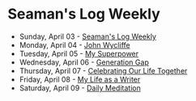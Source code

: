 # Seaman's Log Weekly

* Sunday, April 03 - [Seaman's Log Weekly](04-03)
* Monday, April 04 - [John Wycliffe](04-04)
* Tuesday, April 05 - [My Superpower](04-05)
* Wednesday, April 06 - [Generation Gap](04-06)
* Thursday, April 07 - [Celebrating Our Life Together](04-07)
* Friday, April 08 - [My Life as a Writer](04-08)
* Saturday, April 09 - [Daily Meditation](04-09)
